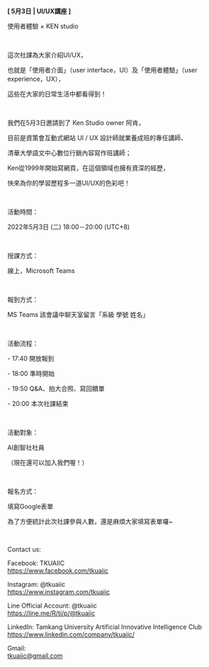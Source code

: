 **[ 5月3日 | UI/UX講座 ]**

使用者體驗 × KEN studio

&nbsp;

這次社課為大家介紹UI/UX，

也就是「使用者介面」（user interface，UI）及「使用者體驗」（user experience，UX），

這些在大家的日常生活中都看得到！

&nbsp;

我們在5月3日邀請到了 Ken Studio owner 阿肯，

目前是資策會互動式網站 UI / UX 設計師就業養成班的專任講師、

清華大學語文中心數位行銷內容寫作班講師；

Ken從1999年開始寫網頁，在這個領域也擁有資深的經歷，

快來為你的學習歷程多一道UI/UX的色彩吧！

&nbsp;

活動時間：

2022年5月3日 (二) 18:00－20:00 (UTC+8)

&nbsp;

授課方式：

線上，Microsoft Teams

&nbsp;

報到方式：

MS Teams 該會議中聊天室留言「系級 學號 姓名」

&nbsp;

活動流程：

\- 17:40 開放報到

\- 18:00 準時開始

\- 19:50 Q&A、拍大合照、寫回饋單

\- 20:00 本次社課結束

&nbsp;

活動對象：

AI創智社社員

（現在還可以加入我們喔！）

&nbsp;

報名方式：

填寫Google表單

為了方便統計此次社課參與人數，還是麻煩大家填寫表單囉~

&nbsp;

Contact us:

Facebook: TKUAIIC <br />https://www.facebook.com/tkuaiic

Instagram: @tkuaiic <br />https://www.instagram.com/tkuaiic

Line Official Account: @tkuaiic <br />https://line.me/R/ti/p/@tkuaiic

LinkedIn: Tamkang University Artificial Innovative Intelligence Club <br />https://www.linkedin.com/company/tkuaiic/

Gmail: <br />tkuaiic@gmail.com
